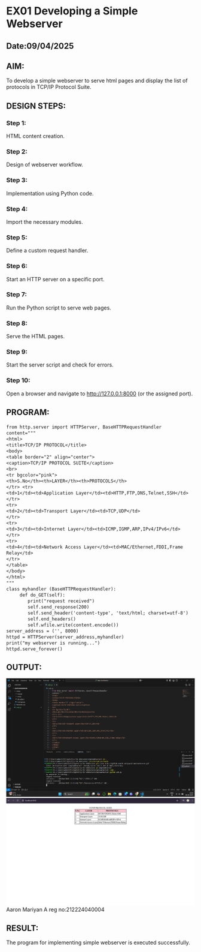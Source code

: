 # EX01 Developing a Simple Webserver
## Date:09/04/2025

## AIM:
To develop a simple webserver to serve html pages and display the list of protocols in TCP/IP Protocol Suite.

## DESIGN STEPS:
### Step 1: 
HTML content creation.

### Step 2:
Design of webserver workflow.

### Step 3:
Implementation using Python code.

### Step 4:
Import the necessary modules.

### Step 5:
Define a custom request handler.

### Step 6:
Start an HTTP server on a specific port.

### Step 7:
Run the Python script to serve web pages.

### Step 8:
Serve the HTML pages.

### Step 9:
Start the server script and check for errors.

### Step 10:
Open a browser and navigate to http://127.0.0.1:8000 (or the assigned port).

## PROGRAM:
```
from http.server import HTTPServer, BaseHTTPRequestHandler 
content="""
<html>
<title>TCP/IP PROTOCOL</title>
<body>
<table border="2" align="center">
<caption>TCP/IP PROTOCOL SUITE</caption>
<br>
<tr bgcolor="pink">
<th>S.No</th><th>LAYER</th><th>PROTOCOLS</th>
</tr> <tr>
<td>1</td><td>Application Layer</td><td>HTTP,FTP,DNS,Telnet,SSH</td>
</tr>
<tr>
<td>2</td><td>Transport Layer</td><td>TCP,UDP</td>
</tr>
<tr>
<td>3</td><td>Internet Layer</td><td>ICMP,IGMP,ARP,IPv4/IPv6</td>
</tr>
<tr>
<td>4</td><td>Network Access Layer</td><td>MAC/Ethernet,FDDI,Frame Relay</td>
</tr>
</table>
</body>
</html>
"""
class myhandler (BaseHTTPRequestHandler):
     def do_GET(self):
        print("request received") 
        self.send_response(200)
        self.send_header('content-type', 'text/html; charset=utf-8')
        self.end_headers()
        self.wfile.write(content.encode())
server_address = ('', 8000)
httpd = HTTPServer(server_address,myhandler)
print("my webserver is running...")
httpd.serve_forever()
```


## OUTPUT:
![alt text](<Screenshot 2025-04-09 133510.png>)
![alt text](<Screenshot 2025-04-09 134229.png>)
Aaron Mariyan A
reg no:212224040004



## RESULT:
The program for implementing simple webserver is executed successfully.
